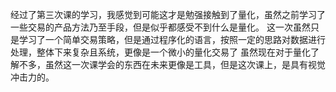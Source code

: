 经过了第三次课的学习，我感觉到可能这才是勉强接触到了量化，虽然之前学习了一些交易的产品方法乃至手段，但是似乎都感受不到什么是量化。
这一次虽然只是学习了一个简单交易策略，但是通过程序化的语言，按照一定的思路对数据进行处理，整体下来复杂且系统，更像是一个微小的量化交易了
虽然现在对于量化了解不多，虽然这一次课学会的东西在未来更像是工具，但是这次课上，是具有视觉冲击力的。
